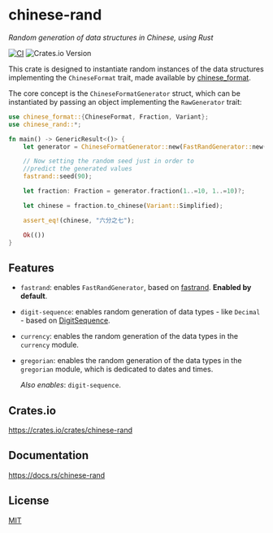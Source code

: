 # chinese-rand

_Random generation of data structures in Chinese, using Rust_

[![CI](https://github.com/giancosta86/chinese-rand/actions/workflows/publish-to-crates.yml/badge.svg)](https://github.com/giancosta86/chinese-rand/actions/workflows/publish-to-crates.yml)
![Crates.io Version](https://img.shields.io/crates/v/chinese-rand?style=flat&logo=rust)

This crate is designed to instantiate random instances
of the data structures implementing the `ChineseFormat` trait, made available by [chinese_format](https://crates.io/crates/chinese-format).

The core concept is the `ChineseFormatGenerator` struct,
which can be instantiated by passing an object implementing
the `RawGenerator` trait:

```rust
use chinese_format::{ChineseFormat, Fraction, Variant};
use chinese_rand::*;

fn main() -> GenericResult<()> {
    let generator = ChineseFormatGenerator::new(FastRandGenerator::new());

    // Now setting the random seed just in order to
    //predict the generated values
    fastrand::seed(90);

    let fraction: Fraction = generator.fraction(1..=10, 1..=10)?;

    let chinese = fraction.to_chinese(Variant::Simplified);

    assert_eq!(chinese, "六分之七");

    Ok(())
}
```

## Features

- `fastrand`: enables `FastRandGenerator`, based on [fastrand](https://crates.io/crates/fastrand). **Enabled by default**.

- `digit-sequence`: enables random generation of data types - like `Decimal` - based on [DigitSequence](https://crates.io/crates/digit-sequence).

- `currency`: enables the random generation of the data types in the `currency` module.

- `gregorian`: enables the random generation of the data types in the `gregorian` module, which is dedicated to dates and times.

  _Also enables_: `digit-sequence`.

## Crates.io

https://crates.io/crates/chinese-rand

## Documentation

https://docs.rs/chinese-rand

## License

[MIT](LICENSE)
